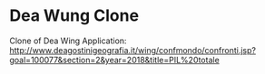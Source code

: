 # Dea Wung Clone

Clone of Dea Wing Application: http://www.deagostinigeografia.it/wing/confmondo/confronti.jsp?goal=100077&section=2&year=2018&title=PIL%20totale
